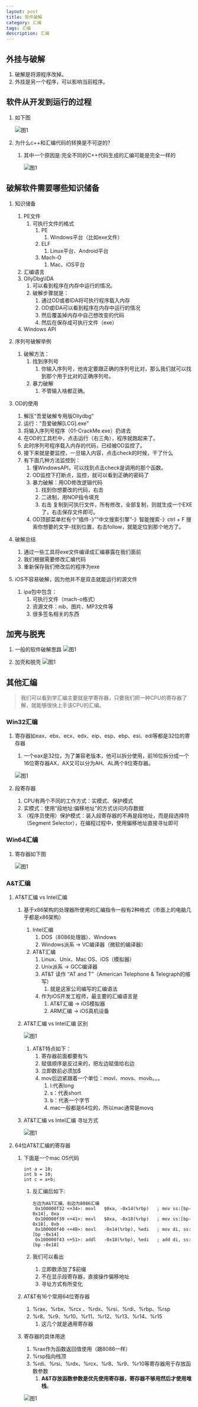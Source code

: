 ```yaml
---
layout: post
title: 软件破解
category: 汇编
tags: 汇编
description: 汇编
---
```


## 外挂与破解
1. 破解是将源程序改掉。
2. 外挂是另一个程序，可以影响当前程序。

## 软件从开发到运行的过程
1. 如下图

    ![图1](https://raw.githubusercontent.com/zhoghua123/imgsBed/master/hbjj23.png)
    
2. 为什么c++和汇编代码的转换是不可逆的? 
    1. 其中一个原因是:完全不同的C++代码生成的汇编可能是完全一样的

        ![图1](https://raw.githubusercontent.com/zhoghua123/imgsBed/master/hbjj24.png)

## 破解软件需要哪些知识储备
1. 知识储备
    1. PE文件
        1. 可执行文件的格式
            1. PE
                1. Windows平台（比如exe文件）
            2. ELF
                1. Linux平台、Android平台
            3. Mach-O
                1. Mac、iOS平台
    2. 汇编语言
    3. OllyDbg\IDA
        1. 可以看到程序在内存中运行的情况。
        2. 破解步骤就是：
            1. 通过OD或者IDA将可执行程序载入内存
            2. OD或IDA可以看到程序在内存中运行的情况
            3. 然后覆盖掉内存中自己想改变的代码
            4. 然后在保存成可执行文件（exe）
    4. Windows API

2. 序列号破解举例
    1. 破解方法：
        1. 找到序列号
            1. 你输入序列号，他肯定要跟正确的序列号比对，那么我们就可以找到那个用于比对的正确序列号。
        2. 暴力破解
            1. 不管输入啥都正确。
3. OD的使用
    1. 解压“吾爱破解专用版Ollydbg”
    2. 运行：“吾爱破解[LCG].exe”
    3. 将输入序列号程序（01-CrackMe.exe）扔进去
    4. 在OD的工具栏中，点击运行（右三角），程序就跑起来了。
    5. 此时序列号程序载入内存的代码，已经被OD监控了。
    6. 接下来就是要监控，一旦输入内容，点击check的时候，干了什么
    7. 有下面几种方法监控到：
        1. 懂WindowsAPI，可以找到点击check是调用的那个函数。
        2. OD监控下打断点，监控，就可以看到正确的密码了
        3. 暴力破解：用OD修改逻辑代码
            1. 找到你想要改的代码，右击
            2. 二进制，用NOP指令填充
            3. 右击 复制到可执行文件，所有修改，全部复制，则就生成一个EXE了，右击保存文件即可。
        4. OD顶部菜单栏有个“插件-》”“中文搜索引擎”-》智能搜索-》ctrl + F 搜索你想要的文字-找到位置，右击follow，就能定位到那个地方了。
4. 破解总结
    1. 通过一些工具将exe文件编译成汇编暴露在我们面前
    2. 我们根据需要修改汇编代码
    3. 重新保存我们修改后的程序为exe
5. iOS不容易破解，因为他并不是双击就能运行的源文件
    1. ipa包中包含：
        1. 可执行文件（mach-o格式）
        2. 资源文件：nib、图片、MP3文件等
        3. 很多签名相关的东西

## 加壳与脱壳
1. 一般的软件破解思路
    ![图1](https://raw.githubusercontent.com/zhoghua123/imgsBed/master/hbjj25.png)

2. 加壳和脱壳
    ![图1](https://raw.githubusercontent.com/zhoghua123/imgsBed/master/hbjj26.png)

## 其他汇编
> 我们可以看到学汇编主要就是学寄存器，只要我们把一种CPU的寄存器了解，就能够很快上手该CPU的汇编。

### Win32汇编
1. 寄存器如eax、ebx、ecx、edx、eip、esp、ebp、esi、edi等都是32位的寄存器
    1. 一个eax是32位，为了兼容老版本，他可以拆分使用，前16位拆分成一个16位寄存器AX，AX又可以分为AH、AL两个8位寄存器。
    
    ![图1](https://raw.githubusercontent.com/zhoghua123/imgsBed/master/hbjj27.png)

2. 段寄存器
    1. CPU有两个不同的工作方式：实模式、保护模式
    2. 实模式：使用“段地址:偏移地址”的方式访问内存数据
    3. （程序员使用）保护模式：装入段寄存器的不再是段地址，而是段选择符（Segment Selector），在编程过程中，使用偏移地址直接寻址即可

### Win64汇编
1. 寄存器如下图
    
    ![图1](https://raw.githubusercontent.com/zhoghua123/imgsBed/master/hbjj28.png)
    
### A&T汇编
1. AT&T汇编 vs Intel汇编 
    1. 基于x86架构的处理器所使用的汇编指令一般有2种格式（市面上的电脑几乎都是x86架构）
        1. Intel汇编
            1. DOS（8086处理器）、Windows
            2. Windows派系 -> VC编译器（微软的编译器）
        2. AT&T汇编
            1. Linux、Unix、Mac OS、iOS（模拟器）
            2. Unix派系 -> GCC编译器
            3. AT&T 读作 “AT and T”（American Telephone & Telegraph的缩写）
                1. 就是这家公司编写的汇编语法
            4. 作为iOS开发工程师，最主要的汇编语言是
                1. AT&T汇编 -> iOS模拟器
                2. ARM汇编 -> iOS真机设备
    2. AT&T汇编 vs Intel汇编 区别
        
        ![图1](https://raw.githubusercontent.com/zhoghua123/imgsBed/master/hbjj29.png)
        
        1. AT&T特点如下：
            1. 寄存器前面都要有%
            2. 赋值顺序是反过来的，把左边赋值给右边
            3. 立即数前必须加$
            4. mov后边紧跟着一个单位：movl、movs、movb。。。
                1. l:代表long
                2. s：代表short
                3. b：代表一个字节
                4. mac一般都是64位的，所以mac通常是movq
    3. AT&T汇编 vs Intel汇编 寻址方式 
    
        ![图1](https://raw.githubusercontent.com/zhoghua123/imgsBed/master/hbjj30.png)

2. 64位AT&T汇编的寄存器
    1. 下面是一个mac OS代码
        
        ```
        int a = 10;
        int b = 10;
        int c = a+b;
        ``` 
        
        1. 反汇编后如下:
            
            ```
            左边为A&T汇编，右边为8086汇编
             0x100000f32 <+34>: movl   $0xa, -0x14(%rbp)   ; mov ss:[bp-0x14], 0xa
             0x100000f39 <+41>: movl   $0xa, -0x18(%rbp)   ; mov ss:[bp-0x18], 0xb
             0x100000f40 <+48>: movl   -0x14(%rbp), %edi   ; mov di, ss:[bp -0x14]
             0x100000f43 <+51>: addl   -0x18(%rbp), %edi   ; add di, ss:[bp -0x18]
 
            ```
        2. 我们可以看出
            1. 立即数添加了$前缀
            2. 不在显示段寄存器，直接操作偏移地址
            3. 寻址方式有所变化
    2. AT&T有16个常用64位寄存器
        1. %rax、%rbx、%rcx 、%rdx、%rsi、%rdi、%rbp、%rsp
        2. %r8、%r9、%r10、%r11、%r12、%r13、%r14、%r15
            1. 这几个就是通用寄存器
    3. 寄存器的具体用途
        1. %rax作为函数返回值使用（跟8086一样）
        2. %rsp指向栈顶
        3. %rdi、%rsi、%rdx、%rcx、%r8、%r9、%r10等寄存器用于存放函数参数
            1. **A&T存放函数参数是优先使用寄存器，寄存器不够用然后才使用堆栈**。
        
        ![图1](https://raw.githubusercontent.com/zhoghua123/imgsBed/master/hbjj31.png)


